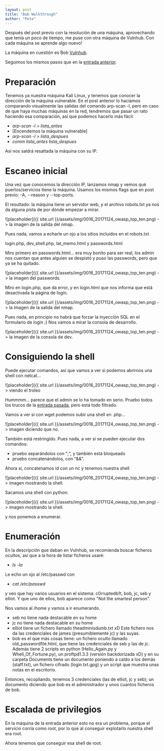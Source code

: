 ```yaml
---
layout: post
title: "Bob Walkthrough"
author: "Pete"
---
```


Después del post previo con la resolución de una máquina, aprovechando que tenía un poco de tiempo, me puse con otra máquina de Vulnhub. Con cada máquina se aprende algo nuevo! 

La máquina en cuestión es Bob [Vulnhub](https://www.vulnhub.com/entry/bob-101,226/).

Seguimos los mismos pasos que en la [entrada anterior](https://livefromsec.github.io/2018-06-04/vulnhub_walkthrough_basic_pentesting).

# Preparación

Tenemos ya nuestra máquina Kali Linux, y tenemos que conocer la dirección de la máquina vulnerable. En el post anterior lo hacíamos comparando visualmente las salidas del comando arp-scan -l, pero en caso de que haya muchas máquinas en la red, tendremos que pasar un rato haciendo esa comparación, así que podemos hacerlo más fácil:

* _arp-scan -l > lista_antes_
* [Encendemos la máquina vulnerable]
* _arp-scan -l > lista_despues_
* _comm lista_antes lista_despues_

Así nos saldrá resaltada la máquina con su IP.

# Escaneo inicial

Una vez que conocemos la dirección IP, lanzamos nmap y vemos qué puertos/servicios tiene la máquina. Usamos los mismos flags que en post previo: -A, --reason y --top-ports.

El resultado: la máquina tiene un servidor web, y el archivo robots.txt ya nos da alguna pista de por dónde empezar a mirar.

![placeholder]({{ site.url }}/assets/img/0016_20171124_owasp_top_ten.png)   -> la imagen de la salida del nmap.

Pues nada, vamos a echarle un ojo a los sitios incluidos en el robots.txt

login.php, dev_shell.php, lat_memo.html y passwords.html

Miro primero en passwords.html... era muy bonito para ser real, los admin nos cuentan que antes alguien se despistó y puso las passwords, pero que ya se ha quitado.

![placeholder]({{ site.url }}/assets/img/0016_20171124_owasp_top_ten.png)   -> la imagen del passwords.

Miro en login.php, que da error, y en login.html que nos informa que está desactivada la página de login.

![placeholder]({{ site.url }}/assets/img/0016_20171124_owasp_top_ten.png)   -> la imagen de la salida del nmap.

Pues nada, en principio no habrá que forzar la inyección SQL en el formulario de login ;) Nos vamos a mirar la consola de desarrollo.

![placeholder]({{ site.url }}/assets/img/0016_20171124_owasp_top_ten.png)   -> la imagen de la consola de dev.

# Consiguiendo la shell

Puede ejecutar comandos, así que vamos a ver si podemos abrirnos una shell con netcat...

![placeholder]({{ site.url }}/assets/img/0016_20171124_owasp_top_ten.png)   -> viendo el troleo

Hummmm... parece que el admin se lo ha tomado en serio. Pruebo todos los trucos de la [entrada pasada](blabla), pero está todo filtrado.

Vamos a ver si con wget podemos subir una shell en .php...

![placeholder]({{ site.url }}/assets/img/0016_20171124_owasp_top_ten.png)   -> imagen diciendo que no.

También está restringido. Pues nada, a ver si se pueden ejecutar dos comandos:
* pruebo separándolos con ";", y también está bloqueado
* pruebo concatenándolos, con "&&".

Ahora sí, concatenamos id con un nc y tenemos nuestra shell 

![placeholder]({{ site.url }}/assets/img/0016_20171124_owasp_top_ten.png)   -> imagen mostrando la shell.

Sacamos una shell con python:

![placeholder]({{ site.url }}/assets/img/0016_20171124_owasp_top_ten.png)   -> imagen mostrando la shell.

y nos ponemos a enumerar.

# Enumeración

En la descripción que daban en Vulnhub, se recomienda buscar ficheros ocultos, así que a la hora de listar ficheros usaré:
* _ls -la_

Le echo un ojo al /etc/passwd con 
* _cat /etc/passwd_

y veo que hay varios usuarios en el sistema: c0rruptedb1t, bob, jc, seb y elliot.
Y que uno de ellos, bob aparece como "Not the smartest person".


Nos vamos al /home y vamos a ir enumerando.
* seb no tiene nada destacable en su home
* jc no tiene nada destacable en su home
* elliot tiene un fichero llamado theadminisdumb.txt xD Este fichero nos da las credenciales de james (presumiblemente jc) y las suyas.
* bob es el que más cosas tiene: un fichero oculto llamado old_passwordfile.html, que tiene las credenciales de seb y las de jc. Además tiene 2 scripts en python (Hello_Again.py y Whell_Of_Fortune.py), un proftpd1.3.3 (versión backdorizada xD) y en su carpeta Documents tiene un documento poniendo a caldo a los demás (staff.txt), un fichero cifrado (login.txt.gpg) y un script que muestra unas notas en el escritorio.

Entonces, recopilando, tenemos 3 credenciales (las de elliot, jc y seb); un documento diciendo que bob es el administrador y unos cuantos ficheros de bob.

# Escalada de privilegios

En la máquina de la entrada anterior esto no era un problema, porque el servicio corría como root, por lo que al conseguir explotarlo nuestra shell era root.

Ahora tenemos que conseguir esa shell de root. 


